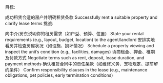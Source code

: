 目标:​​

成功租赁合适的房产并明确租赁条款
Successfully rent a suitable property and clarify lease terms
​挑战:​​

向中介/房东说明你的租房需求（如户型、预算、位置）
State your rental requirements (e.g., layout, budget, location) to the agent/landlord
安排实地看房并检查房屋状况（如设施、损坏情况）
Schedule a property viewing and inspect the unit’s condition (e.g., facilities, damages)
协商租金、押金、租期及付款方式
Negotiate terms such as rent, deposit, lease duration, and payment methods
确认租赁合同中的责任条款（如维修义务、宠物规定、提前解约条件）
Confirm responsibility clauses in the lease (e.g., maintenance obligations, pet policies, early termination conditions)